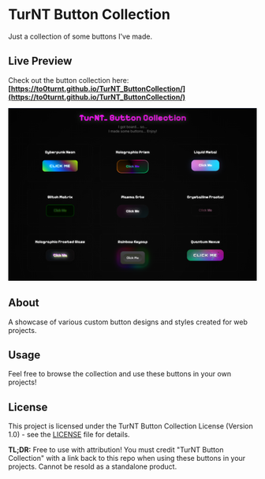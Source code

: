 # TurNT Button Collection

Just a collection of some buttons I've made.

## Live Preview

Check out the button collection here: **[https://to0turnt.github.io/TurNT_ButtonCollection/](https://to0turnt.github.io/TurNT_ButtonCollection/)**

![Button Collection Preview](buttoncollectionpreview.png)

## About

A showcase of various custom button designs and styles created for web projects.

## Usage

Feel free to browse the collection and use these buttons in your own projects!

## License

This project is licensed under the TurNT Button Collection License (Version 1.0) - see the [LICENSE](LICENSE) file for details.

**TL;DR:** Free to use with attribution! You must credit "TurNT Button Collection" with a link back to this repo when using these buttons in your projects. Cannot be resold as a standalone product.
